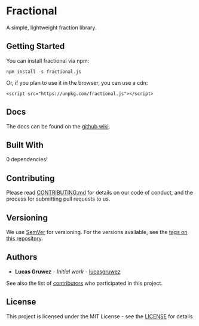 # Fractional

A simple, lightweight fraction library.

## Getting Started

You can install fractional via npm:

```
npm install -s fractional.js
```

Or, if you plan to use it in the browser, you can use a cdn:

```
<script src="https://unpkg.com/fractional.js"></script>
```

## Docs

The docs can be found on the [github wiki](https://github.com/lucasgruwez/fractional.js/wiki).

## Built With

0 dependencies!

## Contributing

Please read [CONTRIBUTING.md](CONTRIBUTING.md) for details on our code of conduct, and the process for submitting pull requests to us.

## Versioning

We use [SemVer](http://semver.org/) for versioning. For the versions available, see the [tags on this repository](https://github.com/lucasgruwez/fractional.js/tags).

## Authors

* **Lucas Gruwez** - *Initial work* - [lucasgruwez](https://github.com/lucasgruwez)

See also the list of [contributors](https://github.com/lucasgruwez/fractional.js/contributors) who participated in this project.

## License

This project is licensed under the MIT License - see the [LICENSE](LICENSE) for details

